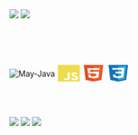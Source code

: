 <div align="left">
  <img height="150em" src="https://github-readme-stats.vercel.app/api?username=maynicochelli&show_icons=true&theme=dracula&include_all_commits=true&count_private=true"/>
  <img height="150em" src="https://github-readme-stats.vercel.app/api/top-langs/?username=maynicochelli&layout=compact&langs_count=7&theme=omni"/>
</div>

<br></br>

<div style="display: inline_block"><br>
  <img align="center" alt="May-Java" height="30" width="40" src="https://cdn.jsdelivr.net/gh/devicons/devicon/icons/java/java-original.svg">
  <img align="center" alt="May-Js" height="30" width="40" src="https://raw.githubusercontent.com/devicons/devicon/master/icons/javascript/javascript-plain.svg">
  <img align="center" alt="May-HTML" height="30" width="40" src="https://raw.githubusercontent.com/devicons/devicon/master/icons/html5/html5-original.svg">
  <img align="center" alt="May-CSS" height="30" width="40" src="https://raw.githubusercontent.com/devicons/devicon/master/icons/css3/css3-original.svg">
</div>

<br></br>

<div> 
 <a href="https://www.linkedin.com/in/" target="_blank"><img src="https://img.shields.io/badge/-LinkedIn-%230077B5?style=for-the-badge&logo=linkedin&logoColor=white"  target="_blank"></a> 
 <a href="https://discord.gg/" target="_blank"><img src="https://img.shields.io/badge/Discord-7289DA?style=for-the-badge&logo=discord&logoColor=white" target="_blank"></a> 
 <a href = "mailto:mayaranicochelli@gmail.com"><img src="https://img.shields.io/badge/-Gmail-%23333?style=for-the-badge&logo=gmail&logoColor=white" target="_blank" </a> 
   
</div>
  
<br></br>

